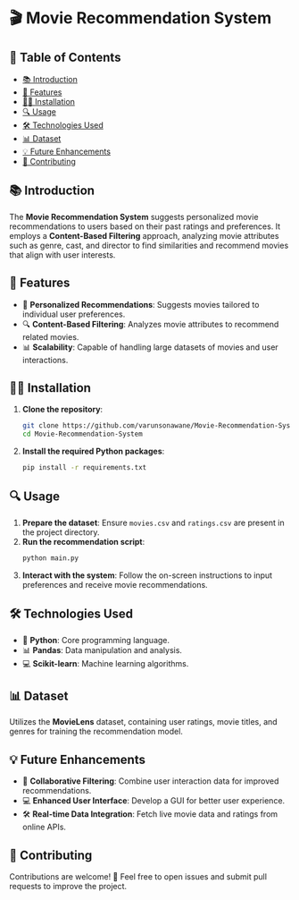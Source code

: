 # 🎬 Movie Recommendation System

## 📝 Table of Contents
- [📚 Introduction](#📚-introduction)
- [🔧 Features](#🔧-features)
- [👨‍💻 Installation](#👨‍💻-installation)
- [🔍 Usage](#🔍-usage)
- [🛠️ Technologies Used](#🛠️-technologies-used)
- [📊 Dataset](#📊-dataset)
- [💡 Future Enhancements](#💡-future-enhancements)
- [👤 Contributing](#👤-contributing)

## 📚 Introduction
The **Movie Recommendation System** suggests personalized movie recommendations to users based on their past ratings and preferences. It employs a **Content-Based Filtering** approach, analyzing movie attributes such as genre, cast, and director to find similarities and recommend movies that align with user interests.

## 🔧 Features
- 👤 **Personalized Recommendations**: Suggests movies tailored to individual user preferences.
- 🔍 **Content-Based Filtering**: Analyzes movie attributes to recommend related movies.
- 📊 **Scalability**: Capable of handling large datasets of movies and user interactions.

## 👨‍💻 Installation
1. **Clone the repository**:
   ```bash
   git clone https://github.com/varunsonawane/Movie-Recommendation-System.git
   cd Movie-Recommendation-System
   ```
2. **Install the required Python packages**:
   ```bash
   pip install -r requirements.txt
   ```

## 🔍 Usage
1. **Prepare the dataset**: Ensure `movies.csv` and `ratings.csv` are present in the project directory.
2. **Run the recommendation script**:
   ```bash
   python main.py
   ```
3. **Interact with the system**: Follow the on-screen instructions to input preferences and receive movie recommendations.

## 🛠️ Technologies Used
- 🐉 **Python**: Core programming language.
- 📊 **Pandas**: Data manipulation and analysis.
- 💻 **Scikit-learn**: Machine learning algorithms.

## 📊 Dataset
Utilizes the **MovieLens** dataset, containing user ratings, movie titles, and genres for training the recommendation model.

## 💡 Future Enhancements
- 🧰 **Collaborative Filtering**: Combine user interaction data for improved recommendations.
- 💻 **Enhanced User Interface**: Develop a GUI for better user experience.
- 🛠️ **Real-time Data Integration**: Fetch live movie data and ratings from online APIs.

## 👤 Contributing
Contributions are welcome! 🌟 Feel free to open issues and submit pull requests to improve the project.
